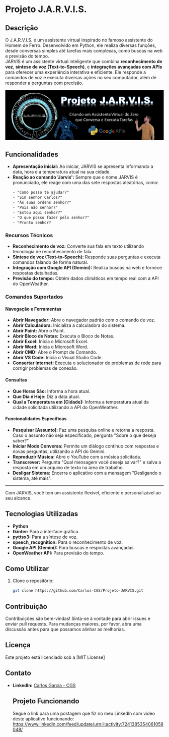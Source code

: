# Projeto J.A.R.V.I.S.

## Descrição

O J.A.R.V.I.S. é um assistente virtual inspirado no famoso assistente do Homem de Ferro. Desenvolvido em Python, ele realiza diversas funções, desde conversas simples até tarefas mais complexas, como buscas na web e previsão do tempo.\
JARVIS é um assistente virtual inteligente que combina **reconhecimento de voz**, **síntese de voz (Text-to-Speech)**, e **integrações avançadas com APIs** para oferecer uma experiência interativa e eficiente. Ele responde a comandos de voz e executa diversas ações no seu computador, além de responder a perguntas com precisão.

![Banner do Projeto](./Jarvis_banner.png)

## Funcionalidades

- **Apresentação inicial:** Ao iniciar, JARVIS se apresenta informando a data, hora e a temperatura atual na sua cidade.
- **Reação ao comando 'Jarvis':** Sempre que o nome JARVIS é pronunciado, ele reage com uma das sete respostas aleatórias, como:
  ```
  - "Como posso te ajudar?"
  - "Sim senhor Carlos?"
  - "Às suas ordens senhor?"
  - "Pois não senhor?"
  - "Estou aqui senhor?"
  - "O que posso fazer pelo senhor?"
  - "Pronto senhor?
  ```

### Recursos Técnicos
- **Reconhecimento de voz:** Converte sua fala em texto utilizando tecnologia de reconhecimento de fala.
- **Síntese de voz (Text-to-Speech):** Responde suas perguntas e executa comandos falando de forma natural.
- **Integração com Google API (Gemini):** Realiza buscas na web e fornece respostas detalhadas.
- **Previsão do tempo:** Obtém dados climáticos em tempo real com a API do OpenWeather.

### Comandos Suportados

#### Navegação e Ferramentas
- **Abrir Navegador:** Abre o navegador padrão com o comando de voz.
- **Abrir Calculadora:** Inicializa a calculadora do sistema.
- **Abrir Paint:** Abre o Paint.
- **Abrir Bloco de Notas:** Executa o Bloco de Notas.
- **Abrir Excel:** Inicia o Microsoft Excel.
- **Abrir Word:** Inicia o Microsoft Word.
- **Abrir CMD:** Abre o Prompt de Comando.
- **Abrir VS Code:** Inicia o Visual Studio Code.
- **Consertar Internet:** Executa o solucionador de problemas de rede para corrigir problemas de conexão.

#### Consultas
- **Que Horas São:** Informa a hora atual.
- **Que Dia é Hoje:** Diz a data atual.
- **Qual a Temperatura em [Cidade]:** Informa a temperatura atual da cidade solicitada utilizando a API do OpenWeather.

#### Funcionalidades Específicas
- **Pesquisar [Assunto]:** Faz uma pesquisa online e retorna a resposta. Caso o assunto não seja especificado, pergunta "Sobre o que deseja saber?"
- **Iniciar Modo Conversa:** Permite um diálogo contínuo com respostas e novas perguntas, utilizando a API do Gemini.
- **Reproduzir Música:** Abre o YouTube com a música solicitada.
- **Transcrever:** Pergunta "Qual mensagem você deseja salvar?" e salva a resposta em um arquivo de texto na área de trabalho.
- **Desligar Sistema:** Encerra o aplicativo com a mensagem "Desligando o sistema, até mais".

---

Com JARVIS, você tem um assistente flexível, eficiente e personalizável ao seu alcance.

## Tecnologias Utilizadas

- **Python**
- **tkinter:** Para a interface gráfica.
- **pyttsx3:** Para a síntese de voz.
- **speech_recognition:** Para o reconhecimento de voz.
- **Google API (Gemini):** Para buscas e respostas avançadas.
- **OpenWeather API:** Para previsão do tempo.

## Como Utilizar

1. Clone o repositório:
    ```bash
    git clone https://github.com/Carlos-CGS/Projeto-JARVIS.git
    ```


## Contribuição

Contribuições são bem-vindas! Sinta-se à vontade para abrir issues e enviar pull requests. Para mudanças maiores, por favor, abra uma discussão antes para que possamos alinhar as melhorias.

## Licença

Este projeto está licenciado sob a [MIT License]

## Contato

- **LinkedIn:** [Carlos Garcia - CGS](https://www.linkedin.com/in/carlos-cgs/)

  ## Projeto Funcionando
  Segue o link para uma postagem que fiz no meu LinkedIn com video deste aplicativo funcionando: https://www.linkedin.com/feed/update/urn:li:activity:7241385354061058048/
